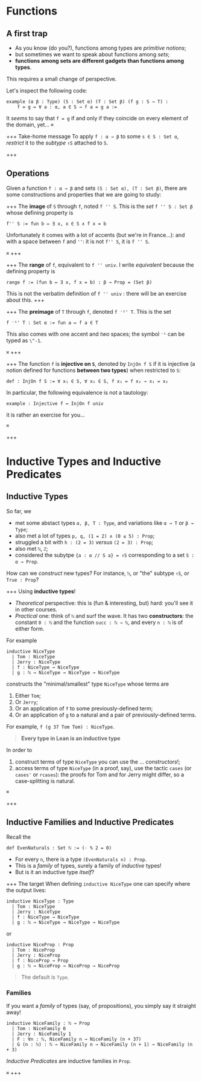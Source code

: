 # Functions

## A first trap

* As you know (do you?), functions among types are *primitive notions*;
* but sometimes we want to speak about functions among *sets*;
* **functions among sets are different gadgets than functions among types**. 

This requires a small change of perspective.

Let's inspect the following code:
```lean
example (α β : Type) (S : Set α) (T : Set β) (f g : S → T) :
    f = g ↔ ∀ a : α, a ∈ S → f a = g a :=
```
It *seems* to say that `f = g` if and only if they coincide on every element of the domain, yet... `⌘`

+++ Take-home message
To apply `f : α → β` to some `s ∈ S : Set α`, *restrict* it to the *subtype* `↑S` attached to `S`.

+++

## Operations

Given a function `f : α → β` and sets `(S : Set α), (T : Set β)`, there are some constructions and properties that we are going to study:

+++ The **image** of `S` through `f`, noted `f '' S`.
This is the *set* `f '' S : Set β` whose defining property is
```lean
f'' S := fun b ↦ ∃ x, x ∈ S ∧ f x = b
```
Unfortunately it comes with a lot of accents (but we're in France...): and with a space between `f` and `''`: it is not `f'' S`, it is `f '' S`.



`⌘`
+++

+++ The **range** of `f`, equivalent to `f '' univ`.
I write *equivalent* because the defining property is
```lean
range f := (fun b ↦ ∃ x, f x = b) : β → Prop = (Set β)
```
This is not the verbatim definition of `f '' univ` : there will be an exercise about this.
+++

+++ The **preimage** of `T` through `f`, denoted `f ⁻¹' T`.
This is the set
```lean
f ⁻¹' T : Set α := fun a ↦ f a ∈ T
```
This also comes with one accent and _two_ spaces; the symbol `⁻¹` can be typed as `\^-1`.

`⌘`
+++

+++ The function `f` is **injective on `S`**, denoted by `InjOn f S` if it is injective (a notion defined for functions **between two types**) when restricted to `S`:
```lean
def : InjOn f S := ∀ x₁ ∈ S, ∀ x₂ ∈ S, f x₁ = f x₂ → x₁ = x₂
```

In particular, the following equivalence is not a tautology:
```lean
example : Injective f ↔ InjOn f univ
```
it is rather an exercise for you...

`⌘`

+++

# Inductive Types and Inductive Predicates

## Inductive Types

So far, we
* met some abstact types `α, β, T : Type`, and variations like `α → T` or `β → Type`;
* also met a lot of types `p, q, (1 = 2) ∧ (0 ≤ 5) : Prop`;
* struggled a bit with `h : (2 = 3)` *versus* `(2 = 3) : Prop`;
* also met `ℕ`, `ℤ`;
* considered the subytpe `{a : α // S a} = ↑S` corresponding to a set `S : α → Prop`.

How can we *construct* new types? For instance, `ℕ`, or "the" subtype `↑S`, or `True : Prop`?

+++ Using **inductive types**!

* *Theoretical* perspective: this is (fun & interesting, but) hard: you'll see it in other courses.
* *Practical* one: think of `ℕ` and surf the wave. It has two **constructors**: the constant `0 : ℕ` and the function `succ : ℕ → ℕ`, and every `n : ℕ` is of either form.

For example
```lean
inductive NiceType
  | Tom : NiceType
  | Jerry : NiceType
  | f : NiceType → NiceType
  | g : ℕ → NiceType → NiceType → NiceType
```
constructs the "minimal/smallest" type `NiceType` whose terms are 
1. Either `Tom`;
1. Or `Jerry`;
1. Or an application of `f` to some previously-defined term;
1. Or an application of `g` to a natural and a pair of previously-defined terms.

For example, `f (g 37 Tom Tom) : NiceType`.


> **Every type in Lean is an inductive type**


In order to
1. construct terms of type `NiceType` you can use the ... *constructors*!;
1. access terms of type `NiceType` (in a proof, say), use the tactic `cases` (or `cases'` or `rcases`):  the proofs for Tom and for Jerry might differ, so a case-splitting is natural.

`⌘`

+++

## Inductive Families and Inductive Predicates

Recall the 
```lean
def EvenNaturals : Set ℕ := (· % 2 = 0)
```

* For every `n`, there is a type `(EvenNaturals n) : Prop`. 
* This is a *family* of types, surely a family of *inductive* types!
* But is it an inductive type *itself*?

+++ The target
When defining `inductive NiceType` one can specify where the output lives:
```lean
inductive NiceType : Type
  | Tom : NiceType
  | Jerry : NiceType 
  | f : NiceType → NiceType 
  | g : ℕ → NiceType → NiceType → NiceType
```

or 
```
inductive NiceProp : Prop
  | Tom : NiceProp
  | Jerry : NiceProp
  | f : NiceProp → Prop
  | g : ℕ → NiceProp → NiceProp → NiceProp
```
> The default is `Type`.

### Families
If you want a *family* of types (say, of propositions), you simply say it straight away!
```lean
inductive NiceFamily : ℕ → Prop
  | Tom : NiceFamily 0
  | Jerry : NiceFamily 1
  | F : ∀n : ℕ, NiceFamily n → NiceFamily (n + 37)
  | G (n : ℕ) : ℕ → NiceFamily n → NiceFamily (n + 1) → NiceFamily (n + 3)
```

*Inductive Predicates* are inductive families in `Prop`.

`⌘`
+++